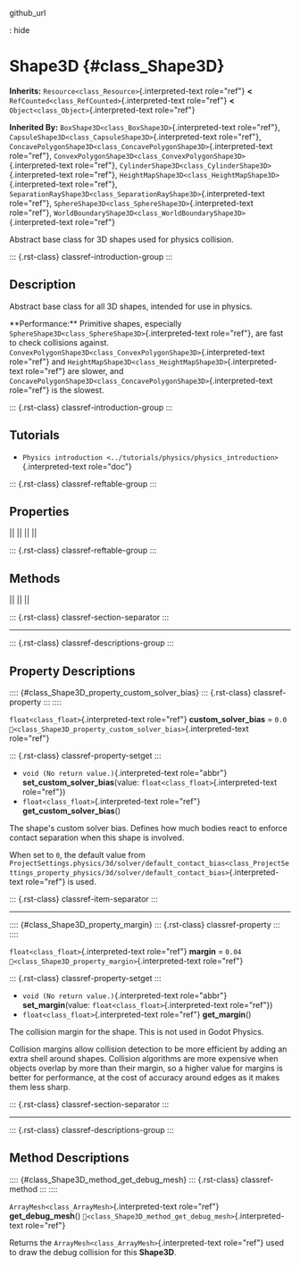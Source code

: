 github_url

:   hide

# Shape3D {#class_Shape3D}

**Inherits:** `Resource<class_Resource>`{.interpreted-text role="ref"}
**\<** `RefCounted<class_RefCounted>`{.interpreted-text role="ref"}
**\<** `Object<class_Object>`{.interpreted-text role="ref"}

**Inherited By:** `BoxShape3D<class_BoxShape3D>`{.interpreted-text
role="ref"}, `CapsuleShape3D<class_CapsuleShape3D>`{.interpreted-text
role="ref"},
`ConcavePolygonShape3D<class_ConcavePolygonShape3D>`{.interpreted-text
role="ref"},
`ConvexPolygonShape3D<class_ConvexPolygonShape3D>`{.interpreted-text
role="ref"}, `CylinderShape3D<class_CylinderShape3D>`{.interpreted-text
role="ref"},
`HeightMapShape3D<class_HeightMapShape3D>`{.interpreted-text
role="ref"},
`SeparationRayShape3D<class_SeparationRayShape3D>`{.interpreted-text
role="ref"}, `SphereShape3D<class_SphereShape3D>`{.interpreted-text
role="ref"},
`WorldBoundaryShape3D<class_WorldBoundaryShape3D>`{.interpreted-text
role="ref"}

Abstract base class for 3D shapes used for physics collision.

::: {.rst-class}
classref-introduction-group
:::

## Description

Abstract base class for all 3D shapes, intended for use in physics.

\*\*Performance:\*\* Primitive shapes, especially
`SphereShape3D<class_SphereShape3D>`{.interpreted-text role="ref"}, are
fast to check collisions against.
`ConvexPolygonShape3D<class_ConvexPolygonShape3D>`{.interpreted-text
role="ref"} and
`HeightMapShape3D<class_HeightMapShape3D>`{.interpreted-text role="ref"}
are slower, and
`ConcavePolygonShape3D<class_ConcavePolygonShape3D>`{.interpreted-text
role="ref"} is the slowest.

::: {.rst-class}
classref-introduction-group
:::

## Tutorials

- `Physics introduction <../tutorials/physics/physics_introduction>`{.interpreted-text
  role="doc"}

::: {.rst-class}
classref-reftable-group
:::

## Properties

||
||
||
||

::: {.rst-class}
classref-reftable-group
:::

## Methods

||
||
||

::: {.rst-class}
classref-section-separator
:::

------------------------------------------------------------------------

::: {.rst-class}
classref-descriptions-group
:::

## Property Descriptions

:::: {#class_Shape3D_property_custom_solver_bias}
::: {.rst-class}
classref-property
:::
::::

`float<class_float>`{.interpreted-text role="ref"}
**custom_solver_bias** = `0.0`
`🔗<class_Shape3D_property_custom_solver_bias>`{.interpreted-text
role="ref"}

::: {.rst-class}
classref-property-setget
:::

- `void (No return value.)`{.interpreted-text role="abbr"}
  **set_custom_solver_bias**(value:
  `float<class_float>`{.interpreted-text role="ref"})
- `float<class_float>`{.interpreted-text role="ref"}
  **get_custom_solver_bias**()

The shape\'s custom solver bias. Defines how much bodies react to
enforce contact separation when this shape is involved.

When set to `0`, the default value from
`ProjectSettings.physics/3d/solver/default_contact_bias<class_ProjectSettings_property_physics/3d/solver/default_contact_bias>`{.interpreted-text
role="ref"} is used.

::: {.rst-class}
classref-item-separator
:::

------------------------------------------------------------------------

:::: {#class_Shape3D_property_margin}
::: {.rst-class}
classref-property
:::
::::

`float<class_float>`{.interpreted-text role="ref"} **margin** = `0.04`
`🔗<class_Shape3D_property_margin>`{.interpreted-text role="ref"}

::: {.rst-class}
classref-property-setget
:::

- `void (No return value.)`{.interpreted-text role="abbr"}
  **set_margin**(value: `float<class_float>`{.interpreted-text
  role="ref"})
- `float<class_float>`{.interpreted-text role="ref"} **get_margin**()

The collision margin for the shape. This is not used in Godot Physics.

Collision margins allow collision detection to be more efficient by
adding an extra shell around shapes. Collision algorithms are more
expensive when objects overlap by more than their margin, so a higher
value for margins is better for performance, at the cost of accuracy
around edges as it makes them less sharp.

::: {.rst-class}
classref-section-separator
:::

------------------------------------------------------------------------

::: {.rst-class}
classref-descriptions-group
:::

## Method Descriptions

:::: {#class_Shape3D_method_get_debug_mesh}
::: {.rst-class}
classref-method
:::
::::

`ArrayMesh<class_ArrayMesh>`{.interpreted-text role="ref"}
**get_debug_mesh**()
`🔗<class_Shape3D_method_get_debug_mesh>`{.interpreted-text role="ref"}

Returns the `ArrayMesh<class_ArrayMesh>`{.interpreted-text role="ref"}
used to draw the debug collision for this **Shape3D**.
